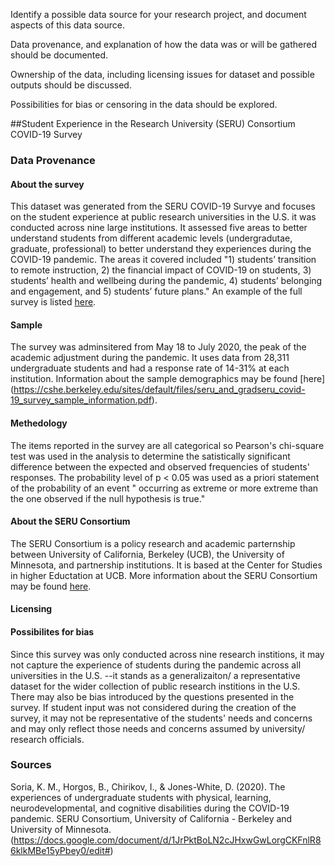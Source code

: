 Identify a possible data source for your research project, and document aspects of this data source. 

Data provenance, and explanation of how the data was or will be gathered should be documented. 

Ownership of the data, including licensing issues for dataset and possible outputs should be discussed.

Possibilities for bias or censoring in the data should be explored.


##Student Experience in the Research University (SERU) Consortium COVID-19 Survey

### Data Provenance 

#### About the survey
This dataset was generated from the SERU COVID-19 Survye and focuses on the student experience at public research universities in the U.S. it was conducted across nine large institutions.
It assessed five areas to better understand students from different academic levels (undergradutae, graduate, professional) to better understand they experiences during the COVID-19 pandemic.
The areas it covered included "1) students’ transition to remote instruction, 2) the financial impact of COVID-19 on students, 3) students’ health and wellbeing during the pandemic, 4) students’ belonging and engagement, and 5) students’ future plans."
An example of the full survey is listed [here](https://drive.google.com/file/d/1CEjxYSrsW6XSgA568H5tYyCHwtT4u8Du/view). 

#### Sample
The survey was adminsitered from May 18 to July 2020, the peak of the academic adjustment during the pandemic. It uses data from 28,311 undergraduate students and had a response rate of 14-31% at each institution. Information about the sample demographics may be found 
[here] (https://cshe.berkeley.edu/sites/default/files/seru_and_gradseru_covid-19_survey_sample_information.pdf).

#### Methedology
The items reported in the survey are all categorical so Pearson's chi-square test was used in the analysis to determine the satistically significant difference
between the expected and observed frequencies of students' responses. The probability level of p < 0.05 was used as a priori statement of the probability of an event
" occurring as extreme or more extreme than the one observed if the null hypothesis is true." 

#### About the SERU Consortium 
The SERU Consortium is a policy research and academic parternship between University of California, Berkeley (UCB), the University of Minnesota, and partnership institutions.
It is based at the Center for Studies in higher Eductation at UCB. More information about the SERU Consortium may be found [here](https://cshe.berkeley.edu/seru).

#### Licensing

#### Possibilites for bias
Since this survey was only conducted across nine research institions, it may not capture the experience of students during the pandemic across all universities in the U.S. --it stands as a generalizaiton/ a representative dataset for the wider collection of public research institions in the U.S.
There may also be bias introduced by the questions presented in the survey. If student input was not considered during the creation of the survey, it may not be representative of the students' needs and concerns and may only reflect those needs and concerns assumed by university/ research officials.

### Sources
Soria, K. M., Horgos, B., Chirikov, I., & Jones-White, D. (2020). The experiences of undergraduate students with physical, learning, neurodevelopmental, and cognitive disabilities during the COVID-19 pandemic. SERU Consortium, University of California - Berkeley and University of Minnesota. 
(https://docs.google.com/document/d/1JrPktBoLN2cJHxwGwLorgCKFnlR86klkMBe15yPbey0/edit#)
